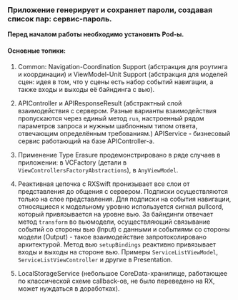 ### Приложение генерирует и сохраняет пароли, создавая список пар: сервис-пароль.


__Перед началом работы необходимо установить Pod-ы.__

#### Основные топики:
1. Common: Navigation-Coordination Support (абстракция для роутинга и координации) и ViewModel-Unit Support (абстракция для моделей сцен: идея в том, что у сцены есть набор событий навигации, а также входы и выходы её байндинга с вью).

2. APIController и APIResponseResult (абстрактный слой взаимодействия с сервером. Разные варианты взаимодействия пропускаются через единый метод `run`, настроенный рядом параметров запроса и нужным шаблонным типом ответа, отвечающим определённым требованиям.) APIService - бизнесовый сервис работающий на базе APIController-a.

3. Применение Type Erasure продемонстрировано в ряде случаев в приложении: в VCFactory (детали в `ViewControllersFactoryAbstractions`), в `AnyViewModel`.

4. Реактивная цепочка с RXSwift пронизывает все слои от представления до общения с сервером. Подписки осуществляются только на слое представления. Для подписки на события навигации, относящиеся к модельному уровню используется сигнал pullcord, который привязывается на уровне вью.
За байндинги отвечает метод `transform` во вьюмодели, осуществляющий связывание событий со стороны вью (Input) с данными и событиями со стороны модели (Output) - такое взаимодействие запротоколировано архитектурой. Метод вью `setupBindings` реактивно привязывает входы и выходы на стороне вью. Примеры `ServiceListViewModel`, `ServiceListViewController` и другие в
Presentation.

5. LocalStorageService (небольшое CoreData-хранилище, работающее по классической схеме callback-ов, не было переведено на RX, может нуждаться в доработках).
